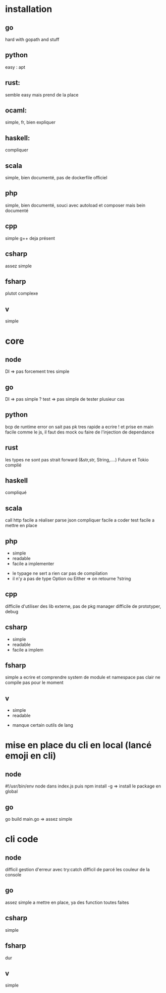 installation
============

go
---
hard with gopath and stuff

python
------
easy : apt

rust:
-----
semble easy mais prend de la place

ocaml:
------
simple, fr, bien expliquer

haskell:
------
compliquer

scala
-----
simple, bien documenté, pas de dockerfile officiel

php
-----
simple, 
bien documenté, 
souci avec autoload et composer mais bein documenté

cpp
---
simple
g++ deja présent

csharp
------
assez simple

fsharp
------
plutot complexe

v
---
simple

core
====

node
----
DI => pas forcement tres simple

go
--
DI => pas simple ?
test => pas simple de tester plusieur cas

python
------
bcp de runtime error on sait pas pk
tres rapide a ecrire ! et prise en main facile
comme le js, il faut des mock ou faire de l'injection de dependance

rust
----
les types ne sont pas strait forward (&str,str, String,....)
Future et Tokio complié

haskell
-------
compliqué

scala
------
call http facile a réaliser
parse json compliquer
facile a coder
test facile a mettre en place

php
---
+ simple
+ readable
+ facile a implementer
- le typage ne sert a rien car pas de compilation
- il n'y a pas de type Option ou Either => on retourne ?string

cpp
---
difficile d'utiliser des lib externe, pas de pkg manager
difficile de prototyper, debug

csharp
------
+ simple
+ readable
+ facile a implem

fsharp
------
simple a ecrire et comprendre
system de module et namespace pas clair
ne compile pas pour le moment

v
---
+ simple
+ readable
- manque certain outils de lang

mise en place du cli en local (lancé emoji en cli)
==================================================

node
----
#!/usr/bin/env node dans index.js puis npm install -g => install le package en global


go
---
go build main.go => assez simple

cli code
========

node
----
difficil gestion d'erreur avec try:catch
difficil de parcé les couleur de la console

go
---
assez simple a mettre en place, ya des function toutes faites

csharp
------
simple

fsharp
------
dur

v
---
simple